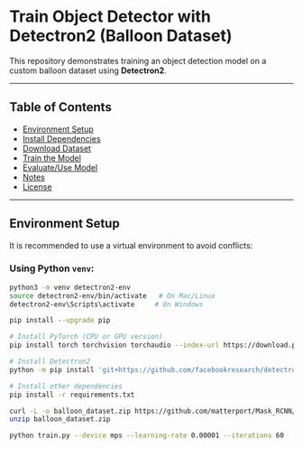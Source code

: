 # Train Object Detector with Detectron2 (Balloon Dataset)

This repository demonstrates training an object detection model on a custom balloon dataset using **Detectron2**.

---

## Table of Contents
- [Environment Setup](#environment-setup)
- [Install Dependencies](#install-dependencies)
- [Download Dataset](#download-dataset)
- [Train the Model](#train-the-model)
- [Evaluate/Use Model](#evaluateuse-model)
- [Notes](#notes)
- [License](#license)

---

## Environment Setup

It is recommended to use a virtual environment to avoid conflicts:

### Using Python `venv`:

```bash
python3 -m venv detectron2-env
source detectron2-env/bin/activate   # On Mac/Linux
detectron2-env\Scripts\activate     # On Windows

pip install --upgrade pip

# Install PyTorch (CPU or GPU version)
pip install torch torchvision torchaudio --index-url https://download.pytorch.org/whl/cpu

# Install Detectron2
python -m pip install 'git+https://github.com/facebookresearch/detectron2.git'

# Install other dependencies
pip install -r requirements.txt

curl -L -o balloon_dataset.zip https://github.com/matterport/Mask_RCNN/releases/download/v2.1/balloon_dataset.zip
unzip balloon_dataset.zip

python train.py --device mps --learning-rate 0.00001 --iterations 60

